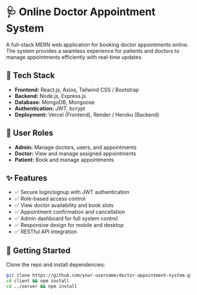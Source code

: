 # 🩺 Online Doctor Appointment System

A full-stack MERN web application for booking doctor appointments online. The system provides a seamless experience for patients and doctors to manage appointments efficiently with real-time updates.

## 🔧 Tech Stack

- **Frontend:** React.js, Axios, Tailwind CSS / Bootstrap
- **Backend:** Node.js, Express.js
- **Database:** MongoDB, Mongoose
- **Authentication:** JWT, bcrypt
- **Deployment:** Vercel (Frontend), Render / Heroku (Backend)

## 👤 User Roles

- **Admin:** Manage doctors, users, and appointments
- **Doctor:** View and manage assigned appointments
- **Patient:** Book and manage appointments

## ✨ Features

- ✅ Secure login/signup with JWT authentication
- ✅ Role-based access control
- ✅ View doctor availability and book slots
- ✅ Appointment confirmation and cancellation
- ✅ Admin dashboard for full system control
- ✅ Responsive design for mobile and desktop
- ✅ RESTful API integration

## 🚀 Getting Started

Clone the repo and install dependencies:

```bash
git clone https://github.com/your-username/doctor-appointment-system.git
cd client && npm install
cd ../server && npm install
